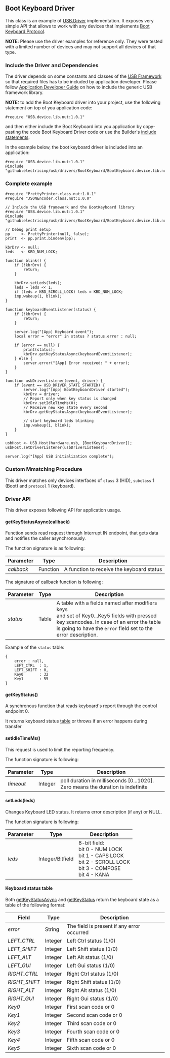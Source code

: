 ## Boot Keyboard Driver

This class is an example of
[USB.Driver](../../docs/DriverDevelopmentGuide.md#usbdriver-class)
implementation. It exposes very simple API that allows to work with
any devices that implements
[Boot Keyboard Protocol](http://www.usb.org/developers/hidpage/HID1_11.pdf).

**NOTE**: Please use the driver examples for reference only. They were tested with a limited number
of devices and may not support all devices of that type.

### Include the Driver and Dependencies

The driver depends on some constants and classes of the
[USB Framework](../../docs/DriverDevelopmentGuide.md) so that required files has
to be included by application developer. Please follow
[Application Developer Guide](../../docs/ApplicationDevelopmentGuide.md#including-usb-framework-and-driver-libraries)
on how to include the generic USB framework library.

**NOTE:** to add the Boot Keyboard driver into your project, use the following statement
on top of you application code:
```
#require "USB.device.lib.nut:1.0.1"
```
and then either include the Boot Keyboard into you application
by copy-pasting the code Boot Keyboard Driver code
or use the Builder's [include statements](https://github.com/electricimp/builder#include).

In the example below, the boot keyboard driver is included into an application:

```squirrel
#require "USB.device.lib.nut:1.0.1"
@include "github:electricimp/usb/drivers/BootKeyboard/BootKeyboard.device.lib.nut"
```

### Complete example

```squirrel
#require "PrettyPrinter.class.nut:1.0.1"
#require "JSONEncoder.class.nut:1.0.0"

// Include the USB framework and the BootKeyboard library
#require "USB.device.lib.nut:1.0.1"
@include "github:electricimp/usb/drivers/BootKeyboard/BootKeyboard.device.lib.nut"

// Debug print setup
pp     <- PrettyPrinter(null, false);
print  <- pp.print.bindenv(pp);

kbrDrv <- null;
leds   <- KBD_NUM_LOCK;

function blink() {
    if (!kbrDrv) {
        return;
    }

    kbrDrv.setLeds(leds);
    leds = leds << 1;
    if (leds > KBD_SCROLL_LOCK) leds = KBD_NUM_LOCK;
    imp.wakeup(1, blink);
}

function keyboardEventListener(status) {
    if (!kbrDrv) {
        return;
    }

    server.log("[App] Keyboard event");
    local error = "error" in status ? status.error : null;

    if (error == null) {
        print(status);
        kbrDrv.getKeyStatusAsync(keyboardEventListener);
    } else {
        server.error("[App] Error received: " + error);
    }
}

function usbDriverListener(event, driver) {
    if (event == USB_DRIVER_STATE_STARTED) {
        server.log("[App] BootKeyboardDriver started");
        kbrDrv = driver;
        // Report only when key status is changed
        kbrDrv.setIdleTimeMs(0);
        // Receive new key state every second
        kbrDrv.getKeyStatusAsync(keyboardEventListener);

        // start keyboard leds blinking
        imp.wakeup(1, blink);
    }
}

usbHost <- USB.Host(hardware.usb, [BootKeyboardDriver]);
usbHost.setDriverListener(usbDriverListener);

server.log("[App] USB initialization complete");
```

### Custom Mmatching Procedure

This driver matches only devices interfaces of `class` 3 (HID), `subclass` 1 (Boot) and `protocol` 1 (keyboard).

### Driver API

This driver exposes following API for application usage.

#### getKeyStatusAsync(callback)

Function sends read request through Interrupt IN endpoint, that gets data and notifies the caller asynchronously.

The function signature is as following:

| Parameter | Type | Description |
| --------- | ---- | ----------- |
| *callback* | Function | A function to receive the keyboard status |

The signature of callback function is following:

| Parameter | Type | Description |
| --------- | ---- | ----------- |
| *status* | Table | A table with a fields named after modifiers keys </br> and set of Key0...Key5 fields with pressed key scancodes. In case of an error the table is going to have the `error` field set to the error description. |

Example of the `status` table:
```
{
    error : null,
    LEFT_CTRL  : 1,
    LEFT_SHIFT : 0,
    Key0       : 32
    Key1       : 55
}
```

#### getKeyStatus()

A synchronous function that reads keyboard's report through the control endpoint 0.

It returns keyboard status [table](#keyboard-status-table) or throws if an error happens during transfer

#### setIdleTimeMs()

This request is used to limit the reporting frequency.

The function signature is following:

| Parameter | Type | Description |
| --------- | ---- | ----------- |
| *timeout* | Integer | poll duration in milliseconds [0...1020]. Zero means the duration is indefinite |

#### setLeds(leds)

Changes Keyboard LED status. It returns error description (if any) or NULL.

The function signature is following:

| Parameter | Type | Description |
| --------- | ---- | ----------- |
| *leds* | Integer/Bitfield | 8-bit field:</br>bit 0 - NUM LOCK</br>bit 1 - CAPS LOCK</br>bit 2 - SCROLL LOCK</br>bit 3 - COMPOSE</br>bit 4 - KANA |


#### Keyboard status table

Both [getKeyStatusAsync](#getkeystatusasynccallback) and [getKeyStatus](#getkeystatus)
return the keyboard state as a table of the following format:

| Field | Type | Description |
| --------- | ---- | ----------- |
| *error* | String | The field is present if any error occurred |
| *LEFT_CTRL* | Integer|  Left Ctrl status (1/0) |
| *LEFT_SHIFT* | Integer | Left Shift status (1/0) |
| *LEFT_ALT*  | Integer| Left Alt status (1/0) |
| *LEFT_GUI*  | Integer| Left Gui status (1/0) |
| *RIGHT_CTRL*  | Integer| Right Ctrl status (1/0) |
| *RIGHT_SHIFT*  | Integer| Right Shift status (1/0) |
| *RIGHT_ALT* | Integer| Right Alt status (1/0) |
| *RIGHT_GUI* | Integer| Right Gui status (1/0) |
| *Key0* | Integer| First scan code or 0 |
| *Key1* | Integer| Second scan code or 0 |
| *Key2* | Integer| Third scan code or 0 |
| *Key3* | Integer| Fourth scan code or 0 |
| *Key4* | Integer| Fifth scan code or 0 |
| *Key5* | Integer| Sixth scan code or 0 |